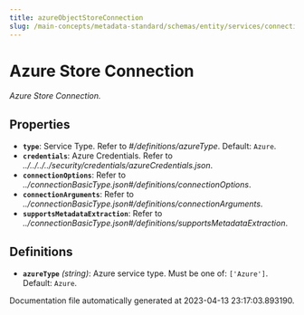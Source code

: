 ```yaml
---
title: azureObjectStoreConnection
slug: /main-concepts/metadata-standard/schemas/entity/services/connections/objectstore/azureobjectstoreconnection
---
```


# Azure Store Connection

*Azure Store Connection.*

## Properties

- **`type`**: Service Type. Refer to *#/definitions/azureType*. Default: `Azure`.
- **`credentials`**: Azure Credentials. Refer to *../../../../security/credentials/azureCredentials.json*.
- **`connectionOptions`**: Refer to *../connectionBasicType.json#/definitions/connectionOptions*.
- **`connectionArguments`**: Refer to *../connectionBasicType.json#/definitions/connectionArguments*.
- **`supportsMetadataExtraction`**: Refer to *../connectionBasicType.json#/definitions/supportsMetadataExtraction*.
## Definitions

- **`azureType`** *(string)*: Azure service type. Must be one of: `['Azure']`. Default: `Azure`.


Documentation file automatically generated at 2023-04-13 23:17:03.893190.
